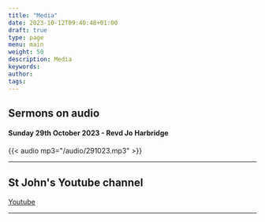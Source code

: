 ```yaml
---
title: "Media"
date: 2023-10-12T09:40:48+01:00
draft: true
type: page
menu: main
weight: 50
description: Media
keywords:
author: 
tags: 
---
```


## Sermons on audio 

#### Sunday 29th October 2023 - Revd Jo Harbridge

{{< audio mp3="/audio/291023.mp3" >}}

---

## St John's Youtube channel

[Youtube](https://www.youtube.com/channel/UCh7jLJ0esHTVGjwZpf_mHAQ/videos?view=57)

---


